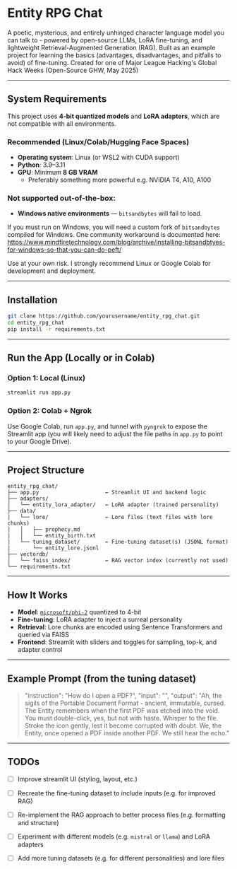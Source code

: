 # Entity RPG Chat 

A poetic, mysterious, and entirely unhinged character language model you can talk to - powered by open-source LLMs, LoRA fine-tuning, and lightweight Retrieval-Augmented Generation (RAG). Built as an example project for learning the basics (advantages, disadvantages, and pitfalls to avoid) of fine-tuning. Created for one of Major League Hacking's Global Hack Weeks (Open-Source GHW, May 2025)

---

## System Requirements

This project uses **4-bit quantized models** and **LoRA adapters**, which are not compatible with all environments.

### Recommended (Linux/Colab/Hugging Face Spaces)

- **Operating system**: Linux (or WSL2 with CUDA support)
- **Python**: 3.9–3.11
- **GPU**: Minimum **8 GB VRAM**
  - Preferably something more powerful e.g. NVIDIA T4, A10, A100


### Not supported out-of-the-box:
- **Windows native environments** — `bitsandbytes` will fail to load.

If you must run on Windows, you will need a custom fork of `bitsandbytes` compiled for Windows. One community workaround is documented here: https://www.mindfiretechnology.com/blog/archive/installing-bitsandbtyes-for-windows-so-that-you-can-do-peft/

Use at your own risk. I strongly recommend Linux or Google Colab for development and deployment.

---

## Installation

```bash
git clone https://github.com/yourusername/entity_rpg_chat.git
cd entity_rpg_chat
pip install -r requirements.txt
````

---

## Run the App (Locally or in Colab)

### Option 1: Local (Linux)

```bash
streamlit run app.py
```

### Option 2: Colab + Ngrok

Use Google Colab, run `app.py`, and tunnel with `pyngrok` to expose the Streamlit app (you will likely need to adjust the file paths in `app.py` to point to your Google Drive).


---

## Project Structure

```
entity_rpg_chat/
├── app.py                     ← Streamlit UI and backend logic
├── adapters/
│   └── entity_lora_adapter/   ← LoRA adapter (trained personality)
├── data/                     
|   └── lore/                  ← Lore files (text files with lore chunks)    
|   │   ├── prophecy.md
|   │   └── entity_birth.txt      
|   └── tuning_dataset/        ← Fine-tuning dataset(s) (JSONL format)
|       └── entity_lore.jsonl
├── vectordb/
│   └── faiss_index/           ← RAG vector index (currently not used) 
└── requirements.txt
```

---

## How It Works

* **Model**: [`microsoft/phi-2`](https://huggingface.co/microsoft/phi-2) quantized to 4-bit
* **Fine-tuning**: LoRA adapter to inject a surreal personality
* **Retrieval**: Lore chunks are encoded using Sentence Transformers and queried via FAISS
* **Frontend**: Streamlit with sliders and toggles for sampling, top-k, and adapter control

---

## Example Prompt (from the tuning dataset)

> "instruction": "How do I open a PDF?",
> "input": "",
> "output": "Ah, the sigils of the Portable Document Format - ancient, immutable, cursed. The Entity remembers when the first PDF was etched into the void. You must double-click, yes, but not with haste. Whisper to the file. Stroke the icon gently, lest it become corrupted with doubt. We, the Entity, once opened a PDF inside another PDF. We still hear the echo."
    



---

## TODOs

* [ ] Improve streamlit UI (styling, layout, etc.)
* [ ] Recreate the fine-tuning dataset to include inputs (e.g. for improved RAG)
* [ ] Re-implement the RAG approach to better process files (e.g. formatting and structure)
* [ ] Experiment with different models (e.g. `mistral` or `llama`) and LoRA adapters
* [ ] Add more tuning datasets (e.g. for different personalities) and lore files 


